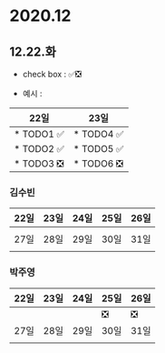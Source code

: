 # 2020.12
## 12.22.화
* check box : ✅❎

* 예시 : 

22일 | 23일 |
---- | ---- |
|* TODO1 ✅| * TODO4 ✅ | 
|* TODO2 ✅| * TODO5 ✅| 
|* TODO3 ❎| * TODO6 ❎|  
 
### 김수빈
22일 | 23일 | 24일 | 25일 | 26일
|---- | ---- | ---- | ---- | ---- 
| | | | |
27일 | 28일 | 29일 | 30일 | 31일
| | | | |

### 박주영

|22일 | 23일 | 24일 | 25일 | 26일|
|---- | ---- | ---- | ---- | ---- |
| | | |❎ |❎|
27일 | 28일 | 29일 | 30일 | 31일|
| | | | ||
